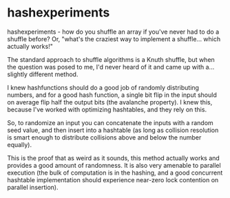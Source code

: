 hashexperiments
===============

hashexperiments - how do you shuffle an array if you've never had to do a shuffle before?  Or, "what's the craziest way to implement a shuffle... which actually works!"

The standard approach to shuffle algorithms is a Knuth shuffle, but when the question was posed to me, I'd never heard of it and came up with a... slightly different method. 

I knew hashfunctions should do a good job of randomly distributing numbers, and for a good hash function, a single bit flip in the input should on average flip half the output bits (the avalanche property).  I knew this, because I've worked with optimizing hashtables, and they rely on this. 

So, to randomize an input you can concatenate the inputs with a random seed value, and then insert into a hashtable (as long as collision resolution is smart enough to distribute collisions above and below the number equally). 

This is the proof that as weird as it sounds, this method actually works and provides a good amount of randomness.  It is also very amenable to parallel execution (the bulk of computation is in the hashing, and a good concurrent hashtable implementation should experience near-zero lock contention on parallel insertion). 



